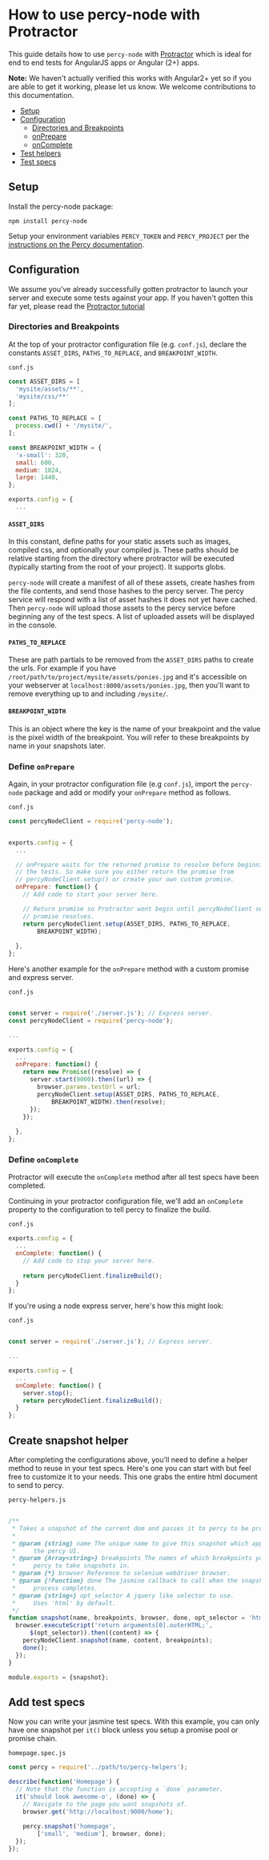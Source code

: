 # How to use percy-node with Protractor

This guide details how to use `percy-node` with [Protractor](http://www.protractortest.org/#/) which is ideal for end to end tests for AngularJS apps or Angular (2+) apps.

**Note:** We haven't actually verified this works with Angular2+ yet so if you are able to get it working, please let us know. We welcome contributions to this documentation.

- [Setup](#setup)
- [Configuration](#config)
  - [Directories and Breakpoints](#constants)
  - [onPrepare](#onprepare)
  - [onComplete](#oncomplete)
- [Test helpers](#helpers)
- [Test specs](#specs)

## <a name="setup"></a> Setup

Install the percy-node package:

```
npm install percy-node
```

Setup your environment variables `PERCY_TOKEN` and `PERCY_PROJECT` per the [instructions on the Percy documentation](https://percy.io/docs).

## <a name="config"></a> Configuration

We assume you've already successfully gotten protractor to launch your server and execute some tests against your app. If you haven't gotten this far yet, please read the [Protractor tutorial](http://www.protractortest.org/#/tutorial)

### <a name="constants"></a> Directories and Breakpoints

At the top of your protractor configuration file (e.g. `conf.js`), declare the constants `ASSET_DIRS`, `PATHS_TO_REPLACE`, and `BREAKPOINT_WIDTH`.

`conf.js`
```javascript
const ASSET_DIRS = [
  'mysite/assets/**',
  'mysite/css/**'
];

const PATHS_TO_REPLACE = [
  process.cwd() + '/mysite/',
];

const BREAKPOINT_WIDTH = {
  'x-small': 320,
  small: 600,
  medium: 1024,
  large: 1440,
};

exports.config = {
  ...
```

#### `ASSET_DIRS`

In this constant, define paths for your static assets such as images, compiled 
css, and optionally your compiled js. These paths should be relative starting 
from the directory where protractor will be executed (typically starting from 
the root of your project). It supports globs.

`percy-node` will create a manifest of all of these assets, create hashes from
the file contents, and send those hashes to the percy server. The percy service
will respond with a list of asset hashes it does not yet have cached. Then
`percy-node` will upload those assets to the percy service before beginning
any of the test specs. A list of uploaded assets will be displayed in the
console.


#### `PATHS_TO_REPLACE`

These are path partials to be removed from the `ASSET_DIRS` paths to create the 
urls. For example if you have `/root/path/to/project/mysite/assets/ponies.jpg` 
and it's accessible on your webserver at `localhost:8000/assets/ponies.jpg`, 
then you'll want to remove everything up to and including `/mysite/`.

#### `BREAKPOINT_WIDTH`

This is an object where the key is the name of your breakpoint and the value is
the pixel width of the breakpoint. You will refer to these breakpoints by name
in your snapshots later.

### <a name="onprepare"></a>  Define `onPrepare`

Again, in your protractor configuration file (e.g `conf.js`), import the
`percy-node` package and add or modify your `onPrepare` method as follows.

`conf.js`

```javascript
const percyNodeClient = require('percy-node');


exports.config = {
  ...

  // onPrepare waits for the returned promise to resolve before beginning
  // the tests. So make sure you either return the promise from
  // percyNodeClient.setup() or create your own custom promise.
  onPrepare: function() {
    // Add code to start your server here.

    // Return promise so Protractor wont begin until percyNodeClient setup
    // promise resolves.
    return percyNodeClient.setup(ASSET_DIRS, PATHS_TO_REPLACE,
        BREAKPOINT_WIDTH);
  
  },
};
```


Here's another example for the `onPrepare` method with a custom promise and 
express server.

`conf.js`

```javascript

const server = require('./server.js'); // Express server.
const percyNodeClient = require('percy-node');

...

exports.config = {
  ...
  onPrepare: function() {
    return new Promise((resolve) => {      
      server.start(9000).then((url) => {
        browser.params.testUrl = url;
        percyNodeClient.setup(ASSET_DIRS, PATHS_TO_REPLACE,
            BREAKPOINT_WIDTH).then(resolve);
      });
    });
  
  },
};
```

### <a name="oncomplete"></a> Define `onComplete`

Protractor will execute the `onComplete` method after all test specs have been 
completed.

Continuing in your protractor configuration file, we'll add an `onComplete` 
property to the configuration to tell percy to finalize the build.

`conf.js`

```javascript
exports.config = {
  ...
  onComplete: function() {
    // Add code to stop your server here.
  
    return percyNodeClient.finalizeBuild();
  }
};
```

If you're using a node express server, here's how this might look:

`conf.js`

```javascript

const server = require('./server.js'); // Express server.

...

exports.config = {
  ...
  onComplete: function() {
    server.stop();
    return percyNodeClient.finalizeBuild();
  }
};
```

## <a name="helpers"></a> Create snapshot helper

After completing the configurations above, you'll need to define a helper method
to reuse in your test specs. Here's one you can start with but feel free to
customize it to your needs. This one grabs the entire html document to send to
percy.

`percy-helpers.js`

```javascript

/**
 * Takes a snapshot of the current dom and passes it to percy to be processed.
 *
 * @param {string} name The unique name to give this snapshot which appears in
 *     the percy UI.
 * @param {Array<string>} breakpoints The names of which breakpoints you want
 *     percy to take snapshots in.
 * @param {*} browser Reference to selenium webdriver browser.
 * @param {!Function} done The jasmine callback to call when the snapshot
 *     process completes.
 * @param {string=} opt_selector A jquery like selector to use.
 *     Uses 'html' by default.
 */
function snapshot(name, breakpoints, browser, done, opt_selector = 'html') {
  browser.executeScript('return arguments[0].outerHTML;',
      $(opt_selector)).then((content) => {
    percyNodeClient.snapshot(name, content, breakpoints);
    done();
  });
}

module.exports = {snapshot};
```


## <a name="specs"></a> Add test specs

Now you can write your jasmine test specs. With this example, you can only have one snapshot per `it()` block unless you setup a promise pool or promise chain.

`homepage.spec.js`

```javascript
const percy = require('../path/to/percy-helpers');

describe(function('Homepage') {
  // Note that the function is accepting a `done` parameter.
  it('should look awesome-o', (done) => {
    // Navigate to the page you want snapshots of.
    browser.get('http://localhost:9000/home');
  
    percy.snapshot('homepage',
        ['small', 'medium'], browser, done);
  });
});
```
